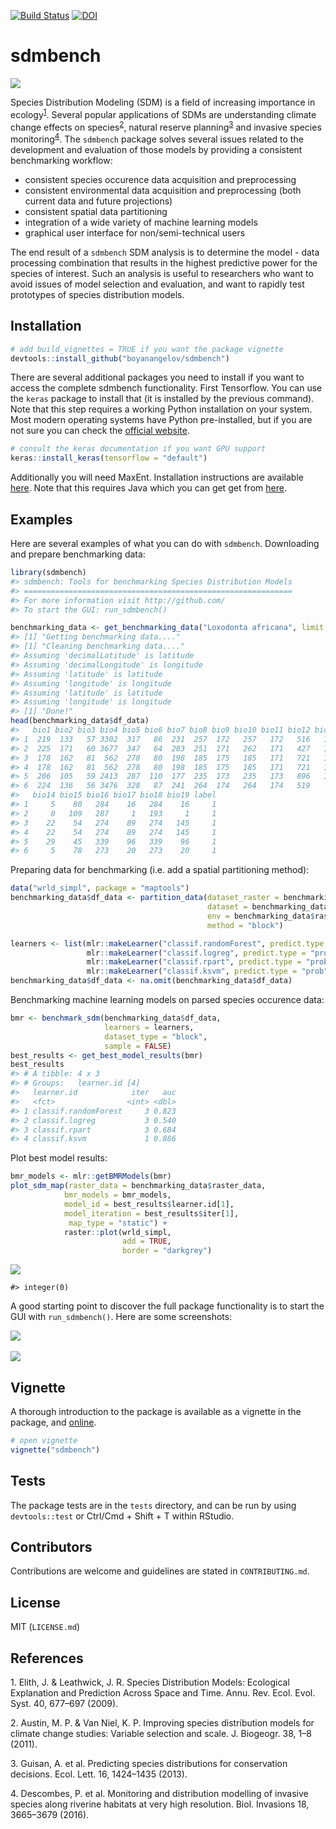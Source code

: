 <!-- README.md is generated from README.Rmd. Please edit that file -->
[![Build
Status](https://travis-ci.org/boyanangelov/sdmbench.svg?branch=master)](https://travis-ci.org/boyanangelov/sdmbench)
[![DOI](https://zenodo.org/badge/138335161.svg)](https://zenodo.org/badge/latestdoi/138335161)

sdmbench
========

![](logo.png)

Species Distribution Modeling (SDM) is a field of increasing importance
in ecology<sup>[1](#footnote1)</sup>. Several popular applications of
SDMs are understanding climate change effects on
species<sup>[2](#footnote2)</sup>, natural reserve
planning<sup>[3](#footnote3)</sup> and invasive species
monitoring<sup>[4](#footnote4)</sup>. The `sdmbench` package solves
several issues related to the development and evaluation of those models
by providing a consistent benchmarking workflow:

-   consistent species occurence data acquisition and preprocessing
-   consistent environmental data acquisition and preprocessing (both
    current data and future projections)
-   consistent spatial data partitioning
-   integration of a wide variety of machine learning models
-   graphical user interface for non/semi-technical users

The end result of a `sdmbench` SDM analysis is to determine the model -
data processing combination that results in the highest predictive power
for the species of interest. Such an analysis is useful to researchers
who want to avoid issues of model selection and evaluation, and want to
rapidly test prototypes of species distribution models.

Installation
------------

``` r
# add build_vignettes = TRUE if you want the package vignette
devtools::install_github("boyanangelov/sdmbench")
```

There are several additional packages you need to install if you want to
access the complete sdmbench functionality. First Tensorflow. You can
use the `keras` package to install that (it is installed by the previous
command). Note that this step requires a working Python installation on
your system. Most modern operating systems have Python pre-installed,
but if you are not sure you can check the [official
website](https://www.python.org/).

``` r
# consult the keras documentation if you want GPU support
keras::install_keras(tensorflow = "default")
```

Additionally you will need MaxEnt. Installation instructions are
available
[here](https://www.rdocumentation.org/packages/dismo/versions/1.1-4/topics/maxent).
Note that this requires Java which you can get get from
[here](http://www.oracle.com/technetwork/java/javase/downloads/index.html).

Examples
--------

Here are several examples of what you can do with `sdmbench`.
Downloading and prepare benchmarking data:

``` r
library(sdmbench)
#> sdmbench: Tools for benchmarking Species Distribution Models 
#> ============================================================
#> For more information visit http://github.com/ 
#> To start the GUI: run_sdmbench()

benchmarking_data <- get_benchmarking_data("Loxodonta africana", limit = 1200, climate_resolution = 10)
#> [1] "Getting benchmarking data...."
#> [1] "Cleaning benchmarking data...."
#> Assuming 'decimalLatitude' is latitude
#> Assuming 'decimalLongitude' is longitude
#> Assuming 'latitude' is latitude
#> Assuming 'longitude' is longitude
#> Assuming 'latitude' is latitude
#> Assuming 'longitude' is longitude
#> [1] "Done!"
head(benchmarking_data$df_data)
#>   bio1 bio2 bio3 bio4 bio5 bio6 bio7 bio8 bio9 bio10 bio11 bio12 bio13
#> 1  219  133   57 3302  317   86  231  257  172   257   172   516   103
#> 2  225  171   60 3677  347   64  283  251  171   262   171   427   111
#> 3  178  162   81  562  278   80  198  185  175   185   171   721   133
#> 4  178  162   81  562  278   80  198  185  175   185   171   721   133
#> 5  206  105   59 2413  287  110  177  235  173   235   173   896   124
#> 6  224  136   56 3476  328   87  241  264  174   264   174   519    94
#>   bio14 bio15 bio16 bio17 bio18 bio19 label
#> 1     5    80   284    16   284    16     1
#> 2     0   109   287     1   193     1     1
#> 3    22    54   274    89   274   145     1
#> 4    22    54   274    89   274   145     1
#> 5    29    45   339    96   339    96     1
#> 6     5    78   273    20   273    20     1
```

Preparing data for benchmarking (i.e. add a spatial partitioning
method):

``` r
data("wrld_simpl", package = "maptools")
benchmarking_data$df_data <- partition_data(dataset_raster = benchmarking_data$raster_data,
                                            dataset = benchmarking_data$df_data,
                                            env = benchmarking_data$raster_data$climate_variables,
                                            method = "block")

learners <- list(mlr::makeLearner("classif.randomForest", predict.type = "prob"),
                 mlr::makeLearner("classif.logreg", predict.type = "prob"),
                 mlr::makeLearner("classif.rpart", predict.type = "prob"),
                 mlr::makeLearner("classif.ksvm", predict.type = "prob"))
benchmarking_data$df_data <- na.omit(benchmarking_data$df_data)
```

Benchmarking machine learning models on parsed species occurence data:

``` r
bmr <- benchmark_sdm(benchmarking_data$df_data, 
                     learners = learners, 
                     dataset_type = "block", 
                     sample = FALSE)
best_results <- get_best_model_results(bmr)
best_results
#> # A tibble: 4 x 3
#> # Groups:   learner.id [4]
#>   learner.id            iter   auc
#>   <fct>                <int> <dbl>
#> 1 classif.randomForest     3 0.823
#> 2 classif.logreg           3 0.540
#> 3 classif.rpart            3 0.684
#> 4 classif.ksvm             1 0.886
```

Plot best model results:

``` r
bmr_models <- mlr::getBMRModels(bmr)
plot_sdm_map(raster_data = benchmarking_data$raster_data,
            bmr_models = bmr_models,
            model_id = best_results$learner.id[1],
            model_iteration = best_results$iter[1],
             map_type = "static") +
            raster::plot(wrld_simpl, 
                         add = TRUE, 
                         border = "darkgrey")
```

![](README-unnamed-chunk-6-1.png)

    #> integer(0)

A good starting point to discover the full package functionality is to
start the GUI with `run_sdmbench()`. Here are some screenshots:

![](vignettes/gui_screenshots/screenshot_1.png) <br> <br>
![](vignettes/gui_screenshots/screenshot_2.png)

Vignette
--------

A thorough introduction to the package is available as a vignette in the
package, and
[online](https://boyanangelov.com/materials/sdmbench_vignette.html).

``` r
# open vignette
vignette("sdmbench")
```

Tests
-----

The package tests are in the `tests` directory, and can be run by using
`devtools::test` or Ctrl/Cmd + Shift + T within RStudio.

Contributors
------------

Contributions are welcome and guidelines are stated in
`CONTRIBUTING.md`.

License
-------

MIT (`LICENSE.md`)

References
----------

<a name="footnote1">1</a>. Elith, J. & Leathwick, J. R. Species
Distribution Models: Ecological Explanation and Prediction Across Space
and Time. Annu. Rev. Ecol. Evol. Syst. 40, 677–697 (2009).

<a name="footnote2">2</a>. Austin, M. P. & Van Niel, K. P. Improving
species distribution models for climate change studies: Variable
selection and scale. J. Biogeogr. 38, 1–8 (2011).

<a name="footnote3">3</a>. Guisan, A. et al. Predicting species
distributions for conservation decisions. Ecol. Lett. 16, 1424–1435
(2013).

<a name="footnote4">4</a>. Descombes, P. et al. Monitoring and
distribution modelling of invasive species along riverine habitats at
very high resolution. Biol. Invasions 18, 3665–3679 (2016).
